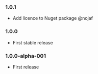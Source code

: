 ### 1.0.1

* Add licence to Nuget package @nojaf

### 1.0.0

* First stable release

### 1.0.0-alpha-001

* First release